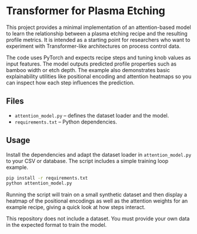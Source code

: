 # Transformer for Plasma Etching

This project provides a minimal implementation of an attention-based model
to learn the relationship between a plasma etching recipe and the resulting
profile metrics. It is intended as a starting point for researchers who want
to experiment with Transformer-like architectures on process control data.

The code uses PyTorch and expects recipe steps and tuning knob values as input
features. The model outputs predicted profile properties such as bamboo width
or etch depth. The example also demonstrates basic explainability utilities
like positional encoding and attention heatmaps so you can inspect how each
step influences the prediction.

## Files

- `attention_model.py` – defines the dataset loader and the model.
- `requirements.txt` – Python dependencies.

## Usage

Install the dependencies and adapt the dataset loader in `attention_model.py`
to your CSV or database. The script includes a simple training loop example.

```bash
pip install -r requirements.txt
python attention_model.py
```

Running the script will train on a small synthetic dataset and then display a
heatmap of the positional encodings as well as the attention weights for an
example recipe, giving a quick look at how steps interact.

This repository does not include a dataset. You must provide your own
data in the expected format to train the model.
